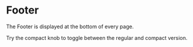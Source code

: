 # Footer

The Footer is displayed at the bottom of every page. 

Try the compact knob to toggle between the regular and compact version.